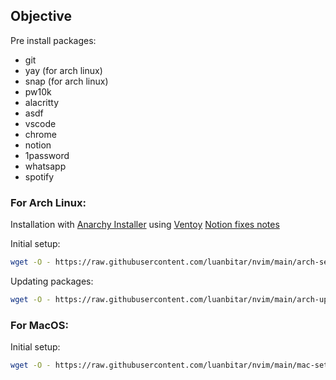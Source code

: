 ## Objective

Pre install packages:

- git
- yay (for arch linux)
- snap (for arch linux)
- pw10k
- alacritty
- asdf
- vscode
- chrome
- notion
- 1password
- whatsapp
- spotify

### For Arch Linux:

Installation with [Anarchy Installer](https://anarchyinstaller.gitlab.io/) using [Ventoy](https://www.ventoy.net/en/download.html)
[Notion fixes notes](https://lbitar.notion.site/Arch-4950578f5e2841d092e7728c7c766823)

Initial setup:

```bash
wget -O - https://raw.githubusercontent.com/luanbitar/nvim/main/arch-setup.sh | bash
```

Updating packages:

```bash
wget -O - https://raw.githubusercontent.com/luanbitar/nvim/main/arch-update.sh | bash
```

### For MacOS:

Initial setup:

```bash
wget -O - https://raw.githubusercontent.com/luanbitar/nvim/main/mac-setup.sh | bash
```
